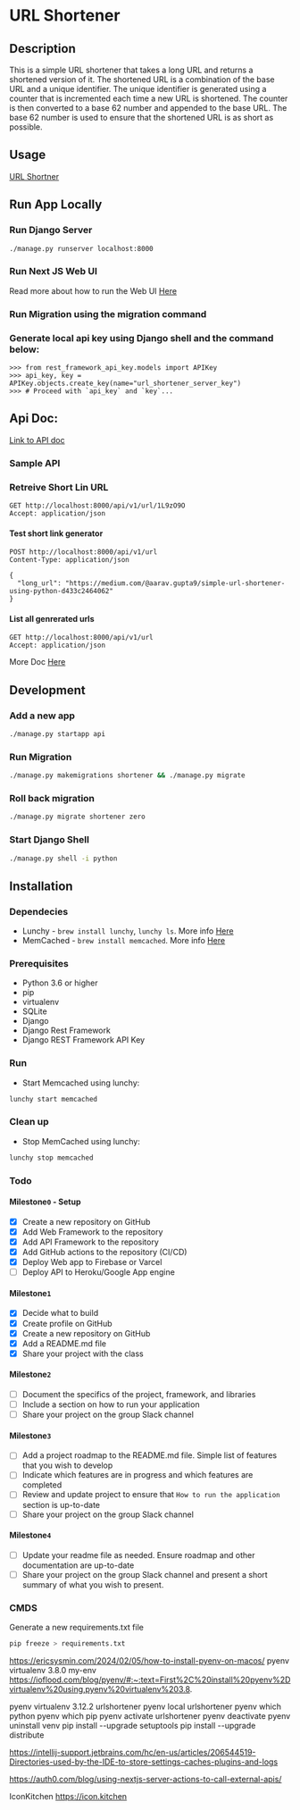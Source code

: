# URL Shortener

## Description

This is a simple URL shortener that takes a long URL and returns a shortened version of it. The shortened URL is a
combination of the base URL and a unique identifier. The unique identifier is generated using a counter that is
incremented each time a new URL is shortened. The counter is then converted to a base 62 number and appended to the base
URL. The base 62 number is used to ensure that the shortened URL is as short as possible.

## Usage

[URL Shortner](https://urls-4b.web.app/)

## Run App Locally

### Run Django Server

```bash
./manage.py runserver localhost:8000
```

### Run Next JS Web UI

Read more about how to run the Web UI [Here](/web/README.md)

### Run Migration using the migration command

### Generate local api key using Django shell and the command below:

```
>>> from rest_framework_api_key.models import APIKey
>>> api_key, key = APIKey.objects.create_key(name="url_shortener_server_key")
>>> # Proceed with `api_key` and `key`...
```

## Api Doc:

[Link to API doc](http://localhost:8000/doc/)

### Sample API

### Retreive Short Lin URL

```
GET http://localhost:8000/api/v1/url/1L9zO9O
Accept: application/json
```

#### Test short link generator

```
POST http://localhost:8000/api/v1/url
Content-Type: application/json

{
  "long_url": "https://medium.com/@aarav.gupta9/simple-url-shortener-using-python-d433c2464062"
}
```

#### List all genrerated urls

```
GET http://localhost:8000/api/v1/url
Accept: application/json

```

More Doc [Here](URLShortener.http)

## Development

### Add a new app

```bash
./manage.py startapp api
```

### Run Migration

```bash
./manage.py makemigrations shortener && ./manage.py migrate
```

### Roll back migration

```bash
./manage.py migrate shortener zero 
```

### Start Django Shell

```bash
./manage.py shell -i python
```

## Installation

### Dependecies

- Lunchy - `brew install lunchy`, `lunchy ls`. More info [Here](https://github.com/eddiezane/lunchy)
- MemCached - `brew install memcached`. More
  info [Here](https://gist.github.com/tomysmile/ba6c0ba4488ea51e6423d492985a7953)

### Prerequisites

- Python 3.6 or higher
- pip
- virtualenv
- SQLite
- Django
- Django Rest Framework
- Django REST Framework API Key

### Run

- Start Memcached using lunchy:

```bash
lunchy start memcached
```

### Clean up

- Stop MemCached using lunchy:

```bash
lunchy stop memcached
```

### Todo

#### Milestone`0` - Setup

- [x] Create a new repository on GitHub
- [x] Add Web Framework to the repository
- [x] Add API Framework to the repository
- [x] Add GitHub actions to the repository (CI/CD)
- [x] Deploy Web app to Firebase or Varcel
- [ ] Deploy API to Heroku/Google App engine

#### Milestone`1`

- [x] Decide what to build
- [x] Create profile on GitHub
- [x] Create a new repository on GitHub
- [x] Add a README.md file
- [x] Share your project with the class

#### Milestone`2`

- [ ] Document the specifics of the project, framework, and libraries
- [ ] Include a section on how to run your application
- [ ] Share your project on the group Slack channel

#### Milestone`3`

- [ ] Add a project roadmap to the README.md file. Simple list of features that you wish to develop
- [ ] Indicate which features are in progress and which features are completed
- [ ] Review and update project to ensure that `How to run the application` section is up-to-date
- [ ] Share your project on the group Slack channel

#### Milestone`4`

- [ ] Update your readme file as needed. Ensure roadmap and other documentation are up-to-date
- [ ] Share your project on the group Slack channel and present a short summary of what you wish to present.

### CMDS

Generate a new requirements.txt file

```bash
pip freeze > requirements.txt
```
https://ericsysmin.com/2024/02/05/how-to-install-pyenv-on-macos/
pyenv virtualenv 3.8.0 my-env
https://ioflood.com/blog/pyenv/#:~:text=First%2C%20install%20pyenv%2Dvirtualenv%20using,pyenv%20virtualenv%203.8.

pyenv virtualenv 3.12.2 urlshortener
pyenv local urlshortener
pyenv which python
pyenv which pip
pyenv activate urlshortener
pyenv deactivate
pyenv uninstall venv
pip install --upgrade setuptools
pip install --upgrade distribute 

https://intellij-support.jetbrains.com/hc/en-us/articles/206544519-Directories-used-by-the-IDE-to-store-settings-caches-plugins-and-logs

https://auth0.com/blog/using-nextjs-server-actions-to-call-external-apis/

IconKitchen
https://icon.kitchen